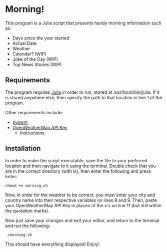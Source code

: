 # Morning!

This program is a Julia script that presents handy morning information such as:

- Days since the year started
- Actual Date
- Weather
- Calendar? (WIP)
- Joke of the Day (WIP)
- Top News Stories (WIP)

## Requirements

The program requires [Julia](www.julialang.org) in order to run, stored at /usr/local/bin/julia. If it is stored anywhere else, then specify the path to that location in line 1 of the program.

Other requirements include:

- [pyowm](https://pypi.org/project/pyowm/)
- [OpenWeatherMap API Key](https://openweathermap.org/)
  - [Instructions](https://openweathermap.force.com/s/article/how-to-get-api-key-2019-10-24-21-47-24)


## Installation

In order to make the script executable, save the file to your preferred location and then navigate to it using the terminal. Double check that you are in the correct directory (with ls), then enter the following and press Enter:

```chmod +x morning.sh```

Now, in order for the weather to be correct, you must enter your city and country name into their respective variables on lines 8 and 9. Then, paste your OpenWeatherMap API Key in places of the x's on line 11 (but still within the quotation marks).

Now just save your changes and exit your editor, and return to the terminal and run the following:

```./morning.sh```

This should have everything displayed! Enjoy!

